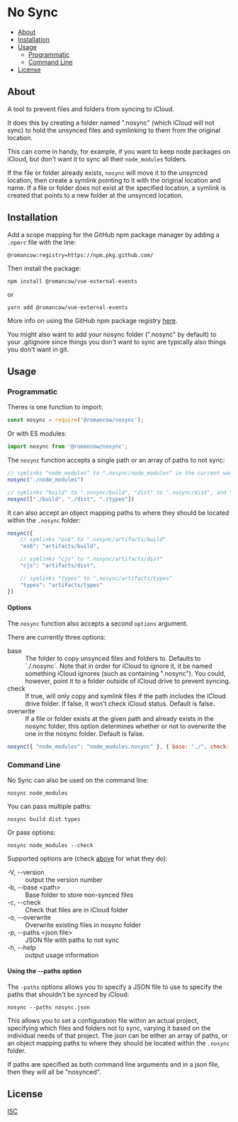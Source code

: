 
#	No Sync
- [About](#About)
- [Installation](#Installation)
- [Usage](#Usage)
	- [Programmatic](#Programmatic)
	- [Command Line](#Command-Line)
- [License](#License)

## About

A tool to prevent files and folders from syncing to iCloud.

It does this by creating a folder named ".nosync" (which iCloud will not sync) to hold the unsynced files
and symlinking to them from the original location.

This can come in handy, for example, if you want to keep node packages on iCloud, but don't want it to sync
all their `node_modules` folders.

If the file or folder already exists, `nosync` will move it to the unsynced location, then create a
symlink pointing to it with the original location and name. If a file or folder does not exist at the
specified location, a symlink is created that points to a new folder at the unsynced location.

## Installation

Add a scope mapping for the GitHub npm package manager by adding a `.npmrc` file with the line:

	@romancow:registry=https://npm.pkg.github.com/

Then install the package:

	npm install @romancow/vue-external-events

or

	yarn add @romancow/vue-external-events

More info on using the GitHub npm package registry [here](https://help.github.com/en/articles/configuring-npm-for-use-with-github-package-registry#installing-a-package).

You might also want to add your nosync folder (".nosync" by default) to your .gitignore since things you
don't want to sync are typically also things you don't want in git.

## Usage

### Programmatic

Theres is one function to import:
```javascript
const nosync = require('@romancow/nosync');
```

Or with ES modules:
```javascript
import nosync from '@romancow/nosync';
```

The `nosync` function accepts a single path or an array of paths to not sync:
```javascript
// symlinks "node_modules" to ".nosync/node_modules" in the current working directory
nosync("./node_modules")

// symlinks "build" to ".nosync/build", "dist" to ".nosync/dist", and "types" to ".nosync/types"
nosync(["./build", "./dist", "./types"])
```

It can also accept an object mapping paths to where they should be located within
the `.nosync` folder:
```javascript
nosync({
	// symlinks "es6" to ".nosync/artifacts/build"
	"es6": "artifacts/build",

	// symlinks "cjs" to ".nosync/artifacts/dist"
	"cjs": "artifacts/dist",

	// symlinks "types" to ".nosync/artifacts/types"
	"types": "artifacts/types"
})
```

#### Options

The `nosync` function also accepts a second `options` argument.

There are currently three options:

<dl>
	<dt>base</dt>
	<dd>The folder to copy unsynced files and folders to. Defaults to `./.nosync`. Note that in order for
	iCloud to ignore it, it be named something iCloud ignores (such as containing ".nosync"). You could,
	however, point it to a folder outside of iCloud drive to prevent syncing.</dd>
	<dt>check</dt>
	<dd>If true, will only copy and symlink files if the path includes the iCloud drive folder. If false,
	it won't check iCloud status. Default is false.</dd>
	<dt>overwrite</dt>
	<dd>If a file or folder exists at the given path and already exists in the nosync folder, this option
	determines whether or not to overwrite the one in the nosync folder. Default is false.</dd>
</dl>

```javascript
nosync({ "node_modules": "node_modules.nosync" }, { base: "./", check: true, overwrite: true })
```

### Command Line

No Sync can also be used on the command line:

	nosync node_modules

You can pass multiple paths:

	nosync build dist types

Or pass options:

	nosync node_modules --check

Supported options are (check [above](#Options) for what they do):

<dl>
	<dt>-V, --version</dt>
	<dd>output the version number</dd>
	<dt>-b, --base &ltpath&gt</dt>
	<dd>Base folder to store non-synced files</dd>
	<dt>-c, --check</dt>
	<dd>Check that files are in iCloud folder</dd>
	<dt>-o, --overwrite</dt>
	<dd>Overwrite existing files in nosync folder</dd>
	<dt>-p, --paths &ltjson file&gt</dt>
	<dd>JSON file with paths to not sync</dd>
	<dt>-h, --help</dt>
	<dd>output usage information</dd>
</dl>

#### Using the --paths option

The `-paths` options allows you to specify a JSON file to use to specify the paths that shouldn't be
synced by iCloud:

	nosync --paths nosync.json

This allows you to set a configuration file within an actual project, specifying which files and folders
not to sync, varying it based on the individual needs of that project. The json can be either an array of
paths, or an object mapping paths to where they should be located within the `.nosync` folder.

If paths are specified as both command line arguments and in a json file, then they will all be "nosynced".

## License

[ISC](https://opensource.org/licenses/ISC)
